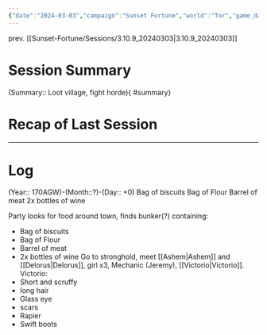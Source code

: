 ```yaml
---
{"date":"2024-03-03","campaign":"Sunset Fortune","world":"Tor","game_date":null,"type":"session","location":null,"characters":["Jean-Luc","Deejhai","Xhang","Eda"],"tags":["session"],"icon":"FasFileLines","dg-publish":true,"permalink":"/sunset-fortune/sessions/3-10-9-20240303/","dgPassFrontmatter":true,"created":"2024-03-03T13:07:18.420+10:30"}
---
```


prev. [[Sunset-Fortune/Sessions/3.10.9_20240303\|3.10.9_20240303]]
# Session Summary
(Summary:: Loot village, fight horde){ #summary}

# Recap of Last Session

---
# Log
(Year:: 170AGW)-(Month::?)-(Day:: +0)
Bag of biscuits
Bag of Flour
Barrel of meat
2x bottles of wine

Party looks for food around town,
finds bunker(?) containing:
 - Bag of biscuits
 - Bag of Flour
 - Barrel of meat
 - 2x bottles of wine
Go to stronghold,
meet [[Ashem\|Ashem]] and [[Delorus\|Delorus]], girl x3, Mechanic (Jeremy), [[Victorio\|Victorio]].
Victorio:
 - Short and scruffy
 - long hair
 - Glass eye
 - scars
 - Rapier
 - Swift boots
